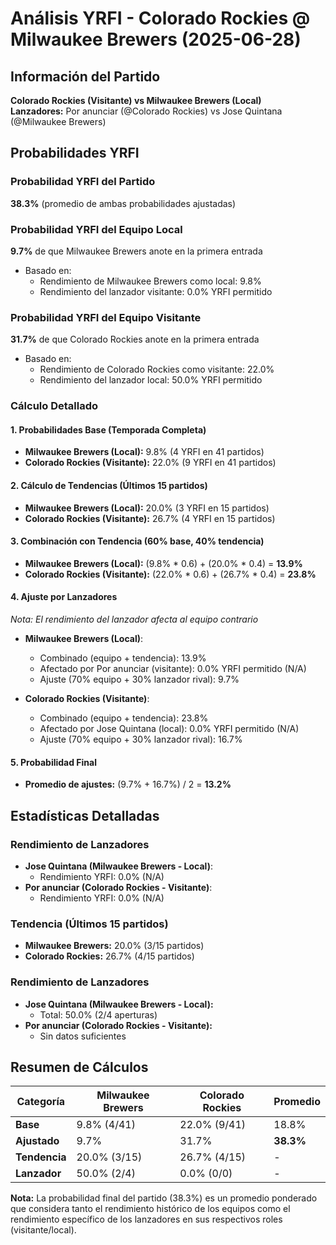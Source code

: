 # Análisis YRFI - Colorado Rockies @ Milwaukee Brewers (2025-06-28)

## Información del Partido
**Colorado Rockies (Visitante) vs Milwaukee Brewers (Local)**  
**Lanzadores:** Por anunciar (@Colorado Rockies) vs Jose Quintana (@Milwaukee Brewers)

## Probabilidades YRFI

### Probabilidad YRFI del Partido
**38.3%** (promedio de ambas probabilidades ajustadas)

### Probabilidad YRFI del Equipo Local
**9.7%** de que Milwaukee Brewers anote en la primera entrada
- Basado en:
  - Rendimiento de Milwaukee Brewers como local: 9.8%
  - Rendimiento del lanzador visitante: 0.0% YRFI permitido

### Probabilidad YRFI del Equipo Visitante
**31.7%** de que Colorado Rockies anote en la primera entrada
- Basado en:
  - Rendimiento de Colorado Rockies como visitante: 22.0%
  - Rendimiento del lanzador local: 50.0% YRFI permitido

### Cálculo Detallado

#### 1. Probabilidades Base (Temporada Completa)
- **Milwaukee Brewers (Local):** 9.8% (4 YRFI en 41 partidos)
- **Colorado Rockies (Visitante):** 22.0% (9 YRFI en 41 partidos)

#### 2. Cálculo de Tendencias (Últimos 15 partidos)
- **Milwaukee Brewers (Local):** 20.0% (3 YRFI en 15 partidos)
- **Colorado Rockies (Visitante):** 26.7% (4 YRFI en 15 partidos)

#### 3. Combinación con Tendencia (60% base, 40% tendencia)
- **Milwaukee Brewers (Local):** (9.8% * 0.6) + (20.0% * 0.4) = **13.9%**
- **Colorado Rockies (Visitante):** (22.0% * 0.6) + (26.7% * 0.4) = **23.8%**

#### 4. Ajuste por Lanzadores
*Nota: El rendimiento del lanzador afecta al equipo contrario*

- **Milwaukee Brewers (Local)**:
  - Combinado (equipo + tendencia): 13.9%
  - Afectado por Por anunciar (visitante): 0.0% YRFI permitido (N/A)
  - Ajuste (70% equipo + 30% lanzador rival): 9.7%

- **Colorado Rockies (Visitante)**:
  - Combinado (equipo + tendencia): 23.8%
  - Afectado por Jose Quintana (local): 0.0% YRFI permitido (N/A)
  - Ajuste (70% equipo + 30% lanzador rival): 16.7%

#### 5. Probabilidad Final
- **Promedio de ajustes:** (9.7% + 16.7%) / 2 = **13.2%**

## Estadísticas Detalladas


### Rendimiento de Lanzadores
- **Jose Quintana (Milwaukee Brewers - Local)**:
  - Rendimiento YRFI: 0.0% (N/A)
- **Por anunciar (Colorado Rockies - Visitante)**:
  - Rendimiento YRFI: 0.0% (N/A)
### Tendencia (Últimos 15 partidos)
- **Milwaukee Brewers:** 20.0% (3/15 partidos)
- **Colorado Rockies:** 26.7% (4/15 partidos)

### Rendimiento de Lanzadores
- **Jose Quintana (Milwaukee Brewers - Local):**
  - Total: 50.0% (2/4 aperturas)
- **Por anunciar (Colorado Rockies - Visitante):**
  - Sin datos suficientes

## Resumen de Cálculos
| Categoría | Milwaukee Brewers    | Colorado Rockies     | Promedio |
|-----------|----------------------|----------------------|----------|
| **Base** | 9.8% (4/41) | 22.0% (9/41) | 18.8% |
| **Ajustado** | 9.7% | 31.7% | **38.3%** |
| **Tendencia** | 20.0% (3/15) | 26.7% (4/15) | - |
| **Lanzador** | 50.0% (2/4) | 0.0% (0/0) | - |

**Nota:** La probabilidad final del partido (38.3%) es un promedio ponderado que considera tanto el rendimiento histórico de los equipos como el rendimiento específico de los lanzadores en sus respectivos roles (visitante/local).
